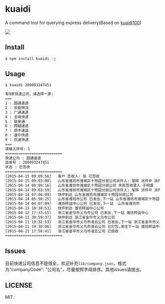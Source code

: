 # kuaidi
A command tool for querying express delivery(Based on [kuaidi100](http://www.kuaidi100.com/))

![](http://i1.tietuku.com/b8d2d99753e4a5eb.png)

## Install

```bash
$ npm install kuaidi -g
```

## Usage

```bash
$ kuaidi 200093247451
```

```bash
有9家快递公司，请选择一家:
===
1 : 圆通速递
2 : 安能物流
3 : 广通速递
4 : 全峰快递
5 : 联昊通
6 : 跨越速递
7 : 顺丰速运
8 : 速尔快递
9 : 优速快递
===
请输入序号: 1
==========================
快递公司 : 圆通速递
运单号 : 200093247451
状态 : 已签收
==========================
[2015-04-15 09:09:56]	客户 签收人: 张 已签收
[2015-04-15 09:03:00]	山东省潍坊市潍城区十笏园分部公司派件人: 邹辉 派件中 派件员电话
[2015-04-14 09:09:16]	山东省潍坊市潍城区十笏园分部公司 失败签收录入 于明鑫
[2015-04-14 09:03:59]	山东省潍坊市潍城区十笏园分部公司派件人: 邹辉 派件中 派件员电话
[2015-04-14 07:08:09]	快件到达 山东省潍坊市潍城区十笏园分部公司
[2015-04-14 05:50:25]	山东省潍坊市公司 已发出,下一站 山东省潍坊市潍城区十笏园分部
[2015-04-14 04:07:09]	潍坊转运中心公司 已发出,下一站  山东省潍坊市
[2015-04-13 18:38:53]	快件到达 潍坊转运中心公司
[2015-04-12 17:33:15]	浙江省金华市义乌市公司 已发出,下一站 潍坊转运中心
[2015-04-11 20:59:37]	快件到达 浙江省金华市义乌市公司
[2015-04-11 19:32:53]	浙江省金华市义乌市凌云公司 已发出,下一站 浙江省金华市义乌市
[2015-04-11 19:30:06]	浙江省金华市义乌市凌云公司 已打包,发往下一站 潍坊转运中心
[2015-04-11 17:58:41]	浙江省金华市义乌市凌云公司 已揽收
==========================

```

## Issues

目前快递公司信息不是很全，欢迎补充`lib/company.json`，格式为"companyCode": "公司名"，尽量按照字母排序。其他issues请提出。

## LICENSE

MIT.
